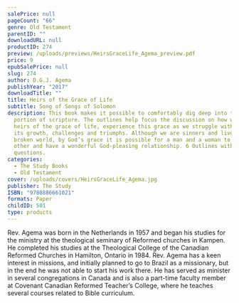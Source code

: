 ```yaml
---
salePrice: null
pageCount: "66"
genre: Old Testament
parentID: ""
downloadURL: null
productID: 274
preview: /uploads/previews/HeirsGraceLife_Agema_preview.pdf
price: 9
epubSalePrice: null
slug: 274
author: D.G.J. Agema
publishYear: "2017"
downloadTitle: ""
title: Heirs of the Grace of Life
subtitle: Song of Songs of Solomon
description: This book makes it possible to comfortably dig deep into this
  portion of scripture. The outlines help focus the discussion on how we, as
  heirs of the grace of life, experience this grace as we struggle with love –
  its growth, challenges and triumphs. Although we are sinners and live in a
  broken world, by God’s grace it is possible for a man and a woman to love each
  other and have a wonderful God-pleasing relationship. 6 Outlines with
  questions.
categories:
  - The Study Books
  - Old Testament
cover: /uploads/covers/HeirsGraceLife_Agema.jpg
publisher: The Study
ISBN: "9780886661021"
formats: Paper
childID: 501
type: products
---
```

Rev. Agema was born in the Netherlands in 1957 and began his studies for the ministry at the theological seminary of Reformed churches in Kampen. He completed his studies at the Theological College of the Canadian Reformed Churches in Hamilton, Ontario in 1984. Rev. Agema has a keen interest in missions, and initially planned to go to Brazil as a missionary, but in the end he was not able to start his work there. He has served as minister in several congregations in Canada and is also a part-time faculty member at Covenant Canadian Reformed Teacher’s College, where he teaches several courses related to Bible curriculum.